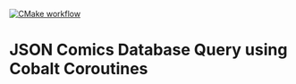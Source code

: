 [![CMake workflow](https://github.com/LegalizeAdulthood/cobalt-comics/actions/workflows/cmake.yml/badge.svg)](https://github.com/LegalizeAdulthood/cobalt-comics/actions/workflows/cmake.yml)

# JSON Comics Database Query using Cobalt Coroutines

